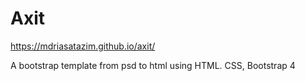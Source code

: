 # Axit
https://mdriasatazim.github.io/axit/

A bootstrap template from psd to html using HTML. CSS, Bootstrap 4

